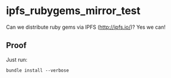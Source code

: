 # ipfs_rubygems_mirror_test

Can we distribute ruby gems via IPFS (http://ipfs.io/)? Yes we can!

## Proof

Just run:
```
bundle install --verbose
```

